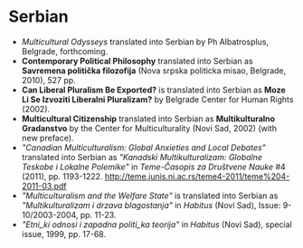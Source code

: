 # Serbian

- _Multicultural Odysseys_ translated into Serbian by Ph Albatrosplus, Belgrade, forthcoming.
- **Contemporary Political Philosophy** translated into Serbian as **Savremena politička filozofija** (Nova srpska politicka misao, Belgrade, 2010), 527 pp.
- **Can Liberal Pluralism Be Exported?** is translated into Serbian as **Moze Li Se Izvoziti Liberalni Pluralizam?** by Belgrade Center for Human Rights (2002).
- **Multicultural Citizenship** translated into Serbian as **Multikulturalno Gradanstvo** by the Center for Multiculturality (Novi Sad, 2002) (with new preface).
- _"Canadian Multiculturalism: Global Anxieties and Local Debates"_ translated into Serbian as _"Kanadski Multikulturalizam: Globalne Teskobe i Lokalne Polemike"_ in _Teme-Časopis za Društvene Nauke_ #4 (2011), pp. 1193-1222\. <http://teme.junis.ni.ac.rs/teme4-2011/teme%204-2011-03.pdf>
- _"Multiculturalism and the Welfare State"_ is translated into Serbian as _"Multikulturalizam i drzava blagostanja"_ in _Habitus_ (Novi Sad), Issue: 9-10/2003-2004, pp. 11-23.
- _"Etni_ki odnosi i zapadna politi_ka teorija"_ in _Habitus_ (Novi Sad), special issue, 1999, pp. 17-68.
